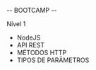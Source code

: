-- BOOTCAMP --

Nível 1

<ul>
	<li>NodeJS</li>
	<li>API REST</li>
	<li>MÉTODOS HTTP</li>
	<li>TIPOS DE PARÂMETROS</li>
</ul>
